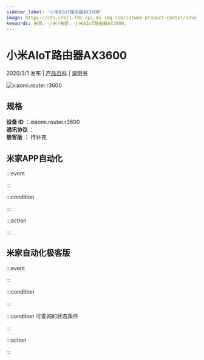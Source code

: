 ```yaml
---
sidebar_label: '小米AIoT路由器AX3600'
image: https://cdn.cnbj1.fds.api.mi-img.com/iotweb-product-center/developer_1577091211203iPQF2xWH.png?GalaxyAccessKeyId=AKVGLQWBOVIRQ3XLEW&Expires=9223372036854775807&Signature=2H3erc7xLIpKHIiiU2lO5VYJr0U=
keywords: 米家, 小米/米家, 小米AIoT路由器AX3600, 
---
```

# 小米AIoT路由器AX3600

2020/3/1 发布 | [产品百科](https://home.mi.com/webapp/content/baike/product/index.html?model=xiaomi.router.r3600/) | [说明书](https://home.mi.com/views/introduction.html?model=xiaomi.router.r3600&region=cn)

![xiaomi.router.r3600](https://cdn.cnbj1.fds.api.mi-img.com/iotweb-product-center/developer_1577091211203iPQF2xWH.png?GalaxyAccessKeyId=AKVGLQWBOVIRQ3XLEW&Expires=9223372036854775807&Signature=2H3erc7xLIpKHIiiU2lO5VYJr0U=)

## 规格  
> 
**设备 ID** ：xiaomi.router.r3600  
**通讯协议** ：  
**极客版**  ： 待补充 


## 米家APP自动化  

:::event  

:::

:::condition  

:::

:::action   

:::

## 米家自动化极客版  

:::event  

:::

:::condition  

:::

:::condition 可查询的状态条件  

:::

:::action  

:::

        
